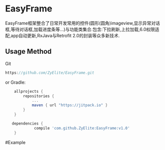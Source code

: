 # EasyFrame
  EasyFrame框架整合了日常开发常用的控件(圆形(圆角)imageview,显示异常对话框,等待对话框,加载进度条等...)与功能类集合.包含:下拉刷新,上拉加载,6.0权限适配,app自动更新,RxJava与Retrofit 2.0的封装等众多新技术.

Usage Method
--------
Git
```groovy
https://github.com/ZyElite/EasyFrame.git
```
or Gradle:
```groovy
	allprojects {
		repositories {
			...
			maven { url "https://jitpack.io" }
		}
	}
```

```groovy
   dependencies {
	         compile 'com.github.ZyElite:EasyFrame:v1.0'
	}
```
#Example
